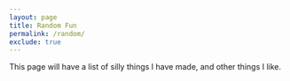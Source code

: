 ```yaml
---
layout: page
title: Random Fun
permalink: /random/
exclude: true
---
```


This page will have a list of silly things I have made, and other things I like.